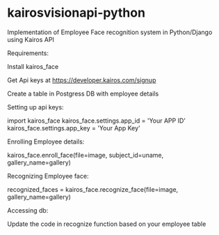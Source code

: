 # kairosvisionapi-python
Implementation of Employee Face recognition system in Python/Django using Kairos API

Requirements:

Install kairos_face

Get Api keys at https://developer.kairos.com/signup

Create a table in Postgress DB with employee details

Setting up api keys:

import kairos_face
kairos_face.settings.app_id = 'Your APP ID'
kairos_face.settings.app_key = 'Your App Key'


Enrolling Employee details:

kairos_face.enroll_face(file=image, subject_id=uname, gallery_name=gallery)

Recognizing Employee face:

recognized_faces = kairos_face.recognize_face(file=image, gallery_name=gallery)

Accessing db:

Update the code in recognize function based on your employee table
